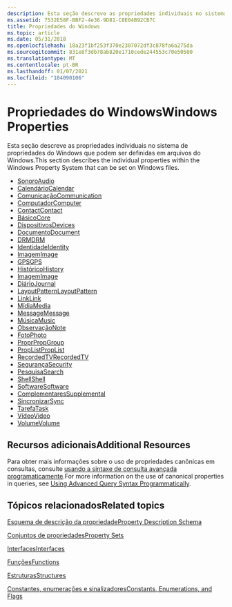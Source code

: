 ```yaml
---
description: Esta seção descreve as propriedades individuais no sistema de propriedades do Windows que podem ser definidas em arquivos do Windows.
ms.assetid: 7532E58F-BBF2-4e36-9D81-C8E04B92CB7C
title: Propriedades do Windows
ms.topic: article
ms.date: 05/31/2018
ms.openlocfilehash: 18a23f1bf253f370e2307072df3c878fa6a275da
ms.sourcegitcommit: 831e8f3db78ab820e1710cede244553c70e50500
ms.translationtype: MT
ms.contentlocale: pt-BR
ms.lasthandoff: 01/07/2021
ms.locfileid: "104090106"
---
```

# <a name="windows-properties"></a><span data-ttu-id="a4979-103">Propriedades do Windows</span><span class="sxs-lookup"><span data-stu-id="a4979-103">Windows Properties</span></span>

<span data-ttu-id="a4979-104">Esta seção descreve as propriedades individuais no sistema de propriedades do Windows que podem ser definidas em arquivos do Windows.</span><span class="sxs-lookup"><span data-stu-id="a4979-104">This section describes the individual properties within the Windows Property System that can be set on Windows files.</span></span>

-   [<span data-ttu-id="a4979-105">Sonoro</span><span class="sxs-lookup"><span data-stu-id="a4979-105">Audio</span></span>](audio-bumper.md)
-   [<span data-ttu-id="a4979-106">Calendário</span><span class="sxs-lookup"><span data-stu-id="a4979-106">Calendar</span></span>](calendar-bumper.md)
-   [<span data-ttu-id="a4979-107">Comunicação</span><span class="sxs-lookup"><span data-stu-id="a4979-107">Communication</span></span>](communication-bumper.md)
-   [<span data-ttu-id="a4979-108">Computador</span><span class="sxs-lookup"><span data-stu-id="a4979-108">Computer</span></span>](computer-bumper.md)
-   [<span data-ttu-id="a4979-109">Contact</span><span class="sxs-lookup"><span data-stu-id="a4979-109">Contact</span></span>](contact-bumper.md)
-   [<span data-ttu-id="a4979-110">Básico</span><span class="sxs-lookup"><span data-stu-id="a4979-110">Core</span></span>](core-bumper.md)
-   [<span data-ttu-id="a4979-111">Dispositivos</span><span class="sxs-lookup"><span data-stu-id="a4979-111">Devices</span></span>](devices-bumper.md)
-   [<span data-ttu-id="a4979-112">Documento</span><span class="sxs-lookup"><span data-stu-id="a4979-112">Document</span></span>](document-bumper.md)
-   [<span data-ttu-id="a4979-113">DRM</span><span class="sxs-lookup"><span data-stu-id="a4979-113">DRM</span></span>](drm-bumper.md)
-   [<span data-ttu-id="a4979-114">Identidade</span><span class="sxs-lookup"><span data-stu-id="a4979-114">Identity</span></span>](identity-buffer.md)
-   [<span data-ttu-id="a4979-115">Imagem</span><span class="sxs-lookup"><span data-stu-id="a4979-115">Image</span></span>](./props-system-imageparsingname.md)
-   [<span data-ttu-id="a4979-116">GPS</span><span class="sxs-lookup"><span data-stu-id="a4979-116">GPS</span></span>](gps-bumper.md)
-   [<span data-ttu-id="a4979-117">Histórico</span><span class="sxs-lookup"><span data-stu-id="a4979-117">History</span></span>](history-bumper.md)
-   [<span data-ttu-id="a4979-118">Imagem</span><span class="sxs-lookup"><span data-stu-id="a4979-118">Image</span></span>](image-bumper.md)
-   [<span data-ttu-id="a4979-119">Diário</span><span class="sxs-lookup"><span data-stu-id="a4979-119">Journal</span></span>](journal-bumper.md)
-   [<span data-ttu-id="a4979-120">LayoutPattern</span><span class="sxs-lookup"><span data-stu-id="a4979-120">LayoutPattern</span></span>](layoutpattern-bumper.md)
-   [<span data-ttu-id="a4979-121">Link</span><span class="sxs-lookup"><span data-stu-id="a4979-121">Link</span></span>](link-bumper.md)
-   [<span data-ttu-id="a4979-122">Mídia</span><span class="sxs-lookup"><span data-stu-id="a4979-122">Media</span></span>](media-bumper.md)
-   [<span data-ttu-id="a4979-123">Message</span><span class="sxs-lookup"><span data-stu-id="a4979-123">Message</span></span>](message-bumper.md)
-   [<span data-ttu-id="a4979-124">Música</span><span class="sxs-lookup"><span data-stu-id="a4979-124">Music</span></span>](music-bumper.md)
-   [<span data-ttu-id="a4979-125">Observação</span><span class="sxs-lookup"><span data-stu-id="a4979-125">Note</span></span>](note-bumper.md)
-   [<span data-ttu-id="a4979-126">Foto</span><span class="sxs-lookup"><span data-stu-id="a4979-126">Photo</span></span>](photo-bumper.md)
-   [<span data-ttu-id="a4979-127">Propr</span><span class="sxs-lookup"><span data-stu-id="a4979-127">PropGroup</span></span>](propgroup-bumper.md)
-   [<span data-ttu-id="a4979-128">PropList</span><span class="sxs-lookup"><span data-stu-id="a4979-128">PropList</span></span>](proplist-bumper.md)
-   [<span data-ttu-id="a4979-129">RecordedTV</span><span class="sxs-lookup"><span data-stu-id="a4979-129">RecordedTV</span></span>](recordedtv-bumper.md)
-   [<span data-ttu-id="a4979-130">Segurança</span><span class="sxs-lookup"><span data-stu-id="a4979-130">Security</span></span>](security-buffer.md)
-   [<span data-ttu-id="a4979-131">Pesquisa</span><span class="sxs-lookup"><span data-stu-id="a4979-131">Search</span></span>](search-bumper.md)
-   [<span data-ttu-id="a4979-132">Shell</span><span class="sxs-lookup"><span data-stu-id="a4979-132">Shell</span></span>](shell-bumper.md)
-   [<span data-ttu-id="a4979-133">Software</span><span class="sxs-lookup"><span data-stu-id="a4979-133">Software</span></span>](software-bumper.md)
-   [<span data-ttu-id="a4979-134">Complementares</span><span class="sxs-lookup"><span data-stu-id="a4979-134">Supplemental</span></span>](supplemental-bumper.md)
-   [<span data-ttu-id="a4979-135">Sincronizar</span><span class="sxs-lookup"><span data-stu-id="a4979-135">Sync</span></span>](sync-bumper.md)
-   [<span data-ttu-id="a4979-136">Tarefa</span><span class="sxs-lookup"><span data-stu-id="a4979-136">Task</span></span>](task-bumper.md)
-   [<span data-ttu-id="a4979-137">Vídeo</span><span class="sxs-lookup"><span data-stu-id="a4979-137">Video</span></span>](video-bumper.md)
-   [<span data-ttu-id="a4979-138">Volume</span><span class="sxs-lookup"><span data-stu-id="a4979-138">Volume</span></span>](volume-bumper.md)

## <a name="additional-resources"></a><span data-ttu-id="a4979-139">Recursos adicionais</span><span class="sxs-lookup"><span data-stu-id="a4979-139">Additional Resources</span></span>

<span data-ttu-id="a4979-140">Para obter mais informações sobre o uso de propriedades canônicas em consultas, consulte [usando a sintaxe de consulta avançada programaticamente](../search/-search-3x-advancedquerysyntax.md).</span><span class="sxs-lookup"><span data-stu-id="a4979-140">For more information on the use of canonical properties in queries, see [Using Advanced Query Syntax Programmatically](../search/-search-3x-advancedquerysyntax.md).</span></span>

## <a name="related-topics"></a><span data-ttu-id="a4979-141">Tópicos relacionados</span><span class="sxs-lookup"><span data-stu-id="a4979-141">Related topics</span></span>

<dl> <dt>

[<span data-ttu-id="a4979-142">Esquema de descrição da propriedade</span><span class="sxs-lookup"><span data-stu-id="a4979-142">Property Description Schema</span></span>](property-description-schema.md)
</dt> <dt>

[<span data-ttu-id="a4979-143">Conjuntos de propriedades</span><span class="sxs-lookup"><span data-stu-id="a4979-143">Property Sets</span></span>](property-sets.md)
</dt> <dt>

[<span data-ttu-id="a4979-144">Interfaces</span><span class="sxs-lookup"><span data-stu-id="a4979-144">Interfaces</span></span>](interfaces.md)
</dt> <dt>

[<span data-ttu-id="a4979-145">Funções</span><span class="sxs-lookup"><span data-stu-id="a4979-145">Functions</span></span>](functions.md)
</dt> <dt>

[<span data-ttu-id="a4979-146">Estruturas</span><span class="sxs-lookup"><span data-stu-id="a4979-146">Structures</span></span>](structures.md)
</dt> <dt>

[<span data-ttu-id="a4979-147">Constantes, enumerações e sinalizadores</span><span class="sxs-lookup"><span data-stu-id="a4979-147">Constants, Enumerations, and Flags</span></span>](constants--enumerations--and-flags.md)
</dt> </dl>

 

 

